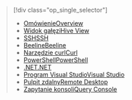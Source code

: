 > [!div class="op_single_selector"]
> * [<span data-ttu-id="ee6df-101">Omówienie</span><span class="sxs-lookup"><span data-stu-id="ee6df-101">Overview</span></span>](../articles/hdinsight/hdinsight-use-hive.md)
> * [<span data-ttu-id="ee6df-102">Widok gałęzi</span><span class="sxs-lookup"><span data-stu-id="ee6df-102">Hive View</span></span>](../articles/hdinsight/hdinsight-hadoop-use-hive-ambari-view.md)
> * [<span data-ttu-id="ee6df-103">SSH</span><span class="sxs-lookup"><span data-stu-id="ee6df-103">SSH</span></span>](../articles/hdinsight/hdinsight-hadoop-use-hive-ssh.md)
> * [<span data-ttu-id="ee6df-104">Beeline</span><span class="sxs-lookup"><span data-stu-id="ee6df-104">Beeline</span></span>](../articles/hdinsight/hdinsight-hadoop-use-hive-beeline.md)
> * [<span data-ttu-id="ee6df-105">Narzędzie curl</span><span class="sxs-lookup"><span data-stu-id="ee6df-105">Curl</span></span>](../articles/hdinsight/hdinsight-hadoop-use-hive-curl.md)
> * [<span data-ttu-id="ee6df-106">PowerShell</span><span class="sxs-lookup"><span data-stu-id="ee6df-106">PowerShell</span></span>](../articles/hdinsight/hdinsight-hadoop-use-hive-powershell.md)
> * [<span data-ttu-id="ee6df-107">.NET</span><span class="sxs-lookup"><span data-stu-id="ee6df-107">.NET</span></span>](../articles/hdinsight/hdinsight-hadoop-use-hive-dotnet-sdk.md)
> * [<span data-ttu-id="ee6df-108">Program Visual Studio</span><span class="sxs-lookup"><span data-stu-id="ee6df-108">Visual Studio</span></span>](../articles/hdinsight/hdinsight-hadoop-use-hive-visual-studio.md)
> * [<span data-ttu-id="ee6df-109">Pulpit zdalny</span><span class="sxs-lookup"><span data-stu-id="ee6df-109">Remote Desktop</span></span>](../articles/hdinsight/hdinsight-hadoop-use-hive-remote-desktop.md)
> * [<span data-ttu-id="ee6df-110">Zapytanie konsoli</span><span class="sxs-lookup"><span data-stu-id="ee6df-110">Query Console</span></span>](../articles/hdinsight/hdinsight-hadoop-use-hive-query-console.md)
> 
> 


